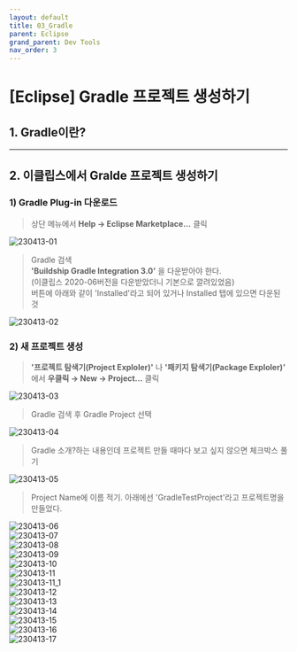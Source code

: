 ```yaml
---
layout: default
title: 03_Gradle
parent: Eclipse
grand_parent: Dev Tools
nav_order: 3
---
```


# [Eclipse] Gradle 프로젝트 생성하기  


## 1. Gradle이란?

<hr/>

## 2. 이클립스에서 Gralde 프로젝트 생성하기

### 1) Gradle Plug-in 다운로드

> 상단 메뉴에서 **Help → Eclipse Marketplace...** 클릭

![230413-01](https://user-images.githubusercontent.com/44853626/231641546-b3709472-daf8-43d9-8af7-c9a96c4a4916.png)  

> Gradle 검색  
> **'Buildship Gradle Integration 3.0'** 을 다운받아야 한다.  
> (이클립스 2020-06버전을 다운받았더니 기본으로 깔려있었음)  
> 버튼에 아래와 같이 'Installed'라고 되어 있거나 Installed 탭에 있으면 다운된 것  

![230413-02](https://user-images.githubusercontent.com/44853626/231641577-5cb9c70a-61ec-4953-9bc3-e7c35de95664.png)  


### 2) 새 프로젝트 생성

> **'프로젝트 탐색기(Project Exploler)'** 나 **'패키지 탐색기(Package Exploler)'** 에서 **우클릭 → New → Project...**  클릭

![230413-03](https://user-images.githubusercontent.com/44853626/231641588-a580f27e-e979-4da0-a316-b24fb7dfe6d2.png)  

> Gradle 검색 후 Gradle Project 선택  

![230413-04](https://user-images.githubusercontent.com/44853626/231641627-5c8cc6d1-3676-4552-8c14-f76b981db691.png)  

> Gradle 소개?하는 내용인데 프로젝트 만들 때마다 보고 싶지 않으면 체크박스 풀기  

![230413-05](https://user-images.githubusercontent.com/44853626/231641658-ec8f1fb5-6592-439b-813f-65190e523e56.png)  

> Project Name에 이름 적기. 아래에선 'GradleTestProject'라고 프로젝트명을 만들었다.  

![230413-06](https://user-images.githubusercontent.com/44853626/231644186-783d7e96-9006-439b-9c52-2656cfe17efc.png)  
![230413-07](https://user-images.githubusercontent.com/44853626/231644190-77e0d1ba-8f8e-4912-b73e-bfbc0a0c5841.png)  
![230413-08](https://user-images.githubusercontent.com/44853626/231644191-2d8af5b3-f1e3-49d8-9855-261b32b781d4.png)  
![230413-09](https://user-images.githubusercontent.com/44853626/231644194-208d006c-cbb8-4d02-8c5e-7215399a704c.png)  
![230413-10](https://user-images.githubusercontent.com/44853626/231644196-f7cdf4f8-3789-4ece-bf4f-2bcc88b2057c.png)  
![230413-11](https://user-images.githubusercontent.com/44853626/231644198-4deeff61-c4bd-4bb8-8a31-c1db0f42de68.png)  
![230413-11_1](https://user-images.githubusercontent.com/44853626/231644202-c63ed152-f2d2-460a-be52-7710f0264f0d.png)  
![230413-12](https://user-images.githubusercontent.com/44853626/231644204-0d34d7c2-e6f0-45b5-bc63-3ec01498f7b7.png)  
![230413-13](https://user-images.githubusercontent.com/44853626/231644207-12520eb0-8a31-49a9-b95c-2488c3ce9465.png)  
![230413-14](https://user-images.githubusercontent.com/44853626/231644209-4891bf91-c368-408a-81c3-bcdaf40f541a.png)  
![230413-15](https://user-images.githubusercontent.com/44853626/231644211-7b2a5aa3-b3ad-4511-86bd-0963765c578a.png)  
![230413-16](https://user-images.githubusercontent.com/44853626/231644212-59249d3b-aa73-479d-81b9-5e3562362637.png)  
![230413-17](https://user-images.githubusercontent.com/44853626/231644213-b4e6324d-af2f-4490-b447-3d102e1730f8.png)  

